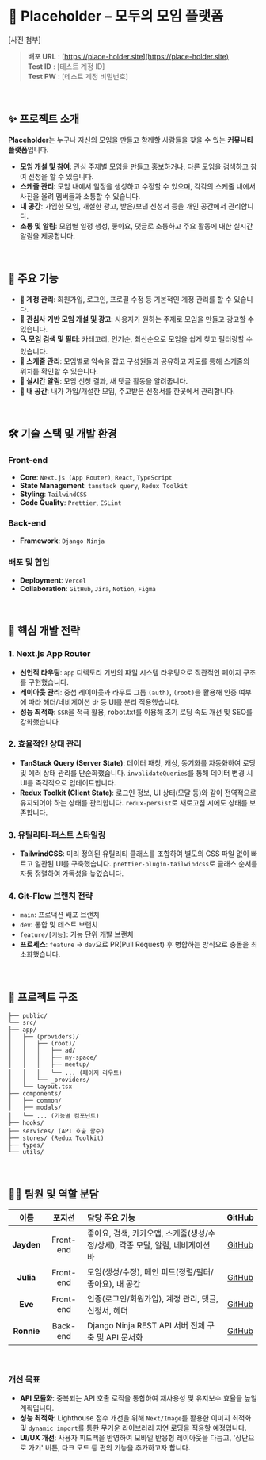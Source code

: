 # 📌 Placeholder – 모두의 모임 플랫폼

[사진 첨부]

> **배포 URL** : [https://place-holder.site](https://place-holder.site)
> <br>
> **Test ID** : [테스트 계정 ID]
> <br>
> **Test PW** : [테스트 계정 비밀번호]

<br>

## ✨ 프로젝트 소개

**Placeholder**는 누구나 자신의 모임을 만들고 함께할 사람들을 찾을 수 있는 **커뮤니티 플랫폼**입니다.

- **모임 개설 및 참여**: 관심 주제별 모임을 만들고 홍보하거나, 다른 모임을 검색하고 참여 신청을 할 수 있습니다.
- **스케줄 관리**: 모임 내에서 일정을 생성하고 수정할 수 있으며, 각각의 스케줄 내에서 사진을 올려 멤버들과 소통할 수 있습니다.
- **내 공간**: 가입한 모임, 개설한 광고, 받은/보낸 신청서 등을 개인 공간에서 관리합니다.
- **소통 및 알림**: 모임별 일정 생성, 좋아요, 댓글로 소통하고 주요 활동에 대한 실시간 알림을 제공합니다.

<br>

## 🚀 주요 기능

- **🪪 계정 관리**: 회원가입, 로그인, 프로필 수정 등 기본적인 계정 관리를 할 수 있습니다.
- **📝 관심사 기반 모임 개설 및 광고**: 사용자가 원하는 주제로 모임을 만들고 광고할 수 있습니다.
- **🔍 모임 검색 및 필터**: 카테고리, 인기순, 최신순으로 모임을 쉽게 찾고 필터링할 수 있습니다.
- **📅 스케줄 관리**: 모임별로 약속을 잡고 구성원들과 공유하고 지도를 통해 스케줄의 위치를 확인할 수 있습니다.
- **🔔 실시간 알림**: 모임 신청 결과, 새 댓글 활동을 알려줍니다.
- **📝 내 공간**: 내가 가입/개설한 모임, 주고받은 신청서를 한곳에서 관리합니다.

<br>

## 🛠️ 기술 스택 및 개발 환경

### Front-end

- **Core**: `Next.js (App Router)`, `React`, `TypeScript`
- **State Management**: `tanstack query`, `Redux Toolkit`
- **Styling**: `TailwindCSS`
- **Code Quality**: `Prettier`, `ESLint`

### Back-end

- **Framework**: `Django Ninja`

### 배포 및 협업

- **Deployment**: `Vercel`
- **Collaboration**: `GitHub`, `Jira`, `Notion`, `Figma`

<br>

## 🔧 핵심 개발 전략

### 1. Next.js App Router

- **선언적 라우팅**: `app` 디렉토리 기반의 파일 시스템 라우팅으로 직관적인 페이지 구조를 구현했습니다.
- **레이아웃 관리**: 중첩 레이아웃과 라우트 그룹 `(auth)`, `(root)`을 활용해 인증 여부에 따라 헤더/네비게이션 바 등 UI를 분리 적용했습니다.
- **성능 최적화**: `SSR`을 적극 활용, robot.txt를 이용해 초기 로딩 속도 개선 및 SEO를 강화했습니다.

### 2. 효율적인 상태 관리

- **TanStack Query (Server State)**: 데이터 패칭, 캐싱, 동기화를 자동화하여 로딩 및 에러 상태 관리를 단순화했습니다. `invalidateQueries`를 통해 데이터 변경 시 UI를
  즉각적으로 업데이트합니다.
- **Redux Toolkit (Client State)**: 로그인 정보, UI 상태(모달 등)와 같이 전역적으로 유지되어야 하는 상태를 관리합니다. `redux-persist`로 새로고침 시에도 상태를
  보존합니다.

### 3. 유틸리티-퍼스트 스타일링

- **TailwindCSS**: 미리 정의된 유틸리티 클래스를 조합하여 별도의 CSS 파일 없이 빠르고 일관된 UI를 구축했습니다. `prettier-plugin-tailwindcss`로 클래스 순서를 자동
  정렬하여 가독성을 높였습니다.

### 4. Git-Flow 브랜치 전략

- `main`: 프로덕션 배포 브랜치
- `dev`: 통합 및 테스트 브랜치
- `feature/[기능]`: 기능 단위 개발 브랜치
- **프로세스**: `feature` → `dev`으로 PR(Pull Request) 후 병합하는 방식으로 충돌을 최소화했습니다.

<br>

## 📁 프로젝트 구조

```
├── public/
└── src/
├── app/
│   ├── (providers)/
│   │   ├── (root)/
│   │   │   ├── ad/
│   │   │   ├── my-space/
│   │   │   ├── meetup/
│   │   │   └── ... (페이지 라우트)
│   │   └── _providers/
│   └── layout.tsx
├── components/
│   ├── common/
│   ├── modals/
│   └── ... (기능별 컴포넌트)
├── hooks/
├── services/ (API 호출 함수)
├── stores/ (Redux Toolkit)
├── types/
└── utils/
```

<br>

## 🧑‍💻 팀원 및 역할 분담

|     이름     |    포지션    | 담당 주요 기능                                         |               GitHub                |
|:----------:|:---------:|:-------------------------------------------------|:-----------------------------------:|
| **Jayden** | Front-end | 좋아요, 검색, 카카오맵, 스케줄(생성/수정/상세), 각종 모달, 알림, 네비게이션 바 | [GitHub](https://github.com/Jayden) |
| **Julia**  | Front-end | 모임(생성/수정), 메인 피드(정렬/필터/좋아요), 내 공간                | [GitHub](https://github.com/Julia)  |
|  **Eve**   | Front-end | 인증(로그인/회원가입), 계정 관리, 댓글, 신청서, 헤더                 |  [GitHub](https://github.com/Eve)   |
| **Ronnie** | Back-end  | Django Ninja REST API 서버 전체 구축 및 API 문서화         | [GitHub](https://github.com/Ronnie) |

<br>

### 개선 목표

- **API 모듈화**: 중복되는 API 호출 로직을 통합하여 재사용성 및 유지보수 효율을 높일 계획입니다.
- **성능 최적화**: Lighthouse 점수 개선을 위해 `Next/Image`를 활용한 이미지 최적화 및 `dynamic import`를 통한 무거운 라이브러리 지연 로딩을 적용할 예정입니다.
- **UI/UX 개선**: 사용자 피드백을 반영하여 모바일 반응형 레이아웃을 다듬고, '상단으로 가기' 버튼, 다크 모드 등 편의 기능을 추가하고자 합니다.

